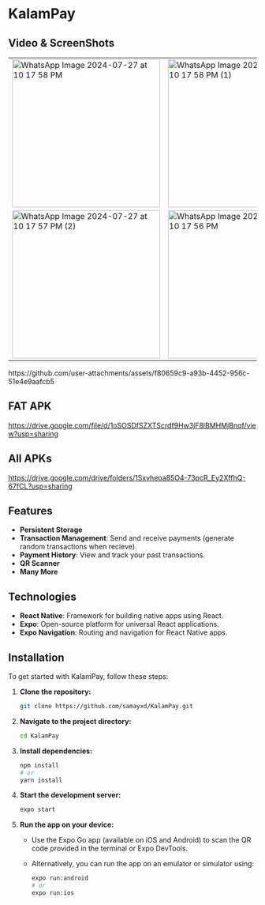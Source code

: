 # KalamPay
## Video & ScreenShots


<table>

  <tr>
    <td><img src="https://github.com/user-attachments/assets/0986dabe-9e12-4719-8491-98a66e51f1e5" alt="WhatsApp Image 2024-07-27 at 10 17 58 PM" width="300"/></td>
    <td><img src="https://github.com/user-attachments/assets/20162fad-254c-47bc-8fce-c522a83ec3c3" alt="WhatsApp Image 2024-07-27 at 10 17 58 PM (1)" width="300"/></td>
    <td><img src="https://github.com/user-attachments/assets/ffd29799-896d-4806-b473-0856478b7d7b" alt="WhatsApp Image 2024-07-27 at 10 17 58 PM (1)" width="300"/></td>
    <td><img src="https://github.com/user-attachments/assets/56832a4c-84f0-42ab-aab1-33febe3b0e09" alt="WhatsApp Image 2024-07-27 at 10 17 57 PM (3)" width="300"/></td>
  </tr>
  <tr>
    <td><img src="https://github.com/user-attachments/assets/117a0f09-e9ef-4883-a4fa-02f51e463f23" alt="WhatsApp Image 2024-07-27 at 10 17 57 PM (2)" width="300"/></td>
    <td><img src="https://github.com/user-attachments/assets/7fc10d03-e1cc-4b9f-b305-afaf28f385ba" alt="WhatsApp Image 2024-07-27 at 10 17 56 PM" width="300"/></td>
        <td><img src="https://github.com/user-attachments/assets/6ea05c1a-6130-48c4-8e6e-c83fd4d0e683" alt="WhatsApp Image 2024-07-27 at 10 17 56 PM" width="300"/></td>
    <td><img src="https://github.com/user-attachments/assets/841d3efc-b011-4bbb-8de9-700f40eeacaf" alt="WhatsApp Image 2024-07-27 at 10 17 56 PM" width="300"/></td>

  </tr>
</table>
https://github.com/user-attachments/assets/f80659c9-a93b-4452-956c-51e4e9aafcb5

## FAT APK
https://drive.google.com/file/d/1oSOSDfSZXTScrdf9Hw3jF8lBMHMjBnqf/view?usp=sharing
## All APKs
https://drive.google.com/drive/folders/1Sxvheoa85O4-73pcR_Ey2XffhQ-67fCL?usp=sharing
## Features
- **Persistent Storage**
- **Transaction Management**: Send and receive payments (generate random transactions when recieve).
- **Payment History**: View and track your past transactions.
- **QR Scanner**
- **Many More**

## Technologies

- **React Native**: Framework for building native apps using React.
- **Expo**: Open-source platform for universal React applications.
- **Expo Navigation**: Routing and navigation for React Native apps.

## Installation

To get started with KalamPay, follow these steps:

1. **Clone the repository:**

    ```bash
    git clone https://github.com/samayxd/KalamPay.git
    ```

2. **Navigate to the project directory:**

    ```bash
    cd KalamPay
    ```

3. **Install dependencies:**

    ```bash
    npm install
    # or
    yarn install
    ```

4. **Start the development server:**

    ```bash
    expo start
    ```

5. **Run the app on your device:**

    - Use the Expo Go app (available on iOS and Android) to scan the QR code provided in the terminal or Expo DevTools.
    - Alternatively, you can run the app on an emulator or simulator using:

      ```bash
      expo run:android
      # or
      expo run:ios
      ```

